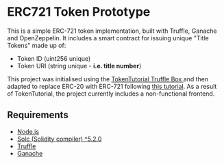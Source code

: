 # ERC721 Token Prototype

This is a simple ERC-721 token implementation, built with Truffle, Ganache and OpenZeppelin. It includes a smart contract for issuing unique "Title Tokens" made up of:

- Token ID (uint256 unique)
- Token URI (string unique - **i.e. title number**) 



This project was initialised using the [TokenTutorial Truffle Box ](https://truffleframework.com/tutorials/robust-smart-contracts-with-openzeppelin) and then adapted to replace ERC-20 with ERC-721 following [this tutorial](https://medium.com/coinmonks/exploring-non-fungible-token-with-zeppelin-library-erc721-399cb180cfaf). As a result of TokenTutorial, the project currently includes a non-functional frontend.

## Requirements

- [Node.js](https://nodejs.org/en/)
- [Solc (Solidity compiler) ^5.2.0](https://www.npmjs.com/package/solc)
- [Truffle](https://truffleframework.com/truffle)
- [Ganache](https://truffleframework.com/ganache)
